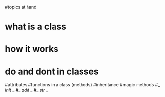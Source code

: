 #topics at hand

# what is a class

# how it works

# do and dont in classes

#attributes
#functions in a class (methods)
#inheritance
#magic methods
#\_ _init_ _ #_ _add_ _ #_ _str_ \_

#

